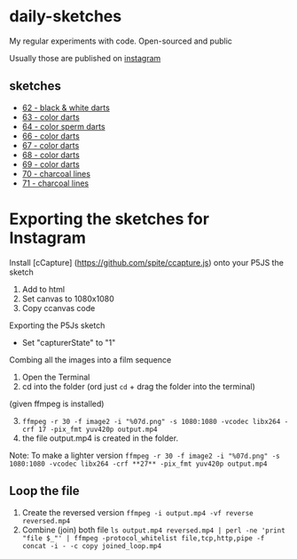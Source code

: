 # daily-sketches
My regular experiments with code.
Open-sourced and public

Usually those are published on [instagram](https://www.instagram.com/yanngraf/)


## sketches 
- [62 - black & white darts](https://raw.githack.com/yanngraf/daily-sketches/master/sketches/062_darts/index.html) 
- [63 - color darts](https://raw.githack.com/yanngraf/daily-sketches/master/sketches/063_darts-colors/index.html) 
- [64 - color sperm darts](https://raw.githack.com/yanngraf/daily-sketches/master/sketches/064_darts-colors-sperm/index.html) 
- [66 - color darts](https://raw.githack.com/yanngraf/daily-sketches/master/sketches/066_darts-colors2/index.html) 
- [67 - color darts](https://raw.githack.com/yanngraf/daily-sketches/master/sketches/067_darts-colors3/index.html) 
- [68 - color darts](https://raw.githack.com/yanngraf/daily-sketches/master/sketches/068_darts-colors4/index.html) 
- [69 - color darts](https://raw.githack.com/yanngraf/daily-sketches/master/sketches/069_darts-colors5/index.html) 
- [70 -  charcoal lines](https://raw.githack.com/yanngraf/daily-sketches/master/sketches/070_darts-charcoal-lines/index.html) 
- [71 -  charcoal lines](https://raw.githack.com/yanngraf/daily-sketches/master/sketches/071_darts-charcoal-lines/index.html) 




# Exporting the sketches for Instagram


Install [cCapture] (https://github.com/spite/ccapture.js) onto your P5JS the sketch
1. Add to html
2. Set canvas to 1080x1080
3. Copy ccanvas code 

Exporting the P5Js sketch
- Set "capturerState" to "1"

Combing all the images into a film sequence

1. Open the Terminal 
2. cd into the folder (ord just `cd` + drag the folder into the terminal)

(given ffmpeg is installed)

3. `ffmpeg -r 30 -f image2 -i "%07d.png" -s 1080:1080 -vcodec libx264 -crf 17 -pix_fmt yuv420p output.mp4`
4. the file output.mp4 is created in the folder.


Note:
To make a lighter version
`ffmpeg -r 30 -f image2 -i "%07d.png" -s 1080:1080 -vcodec libx264 -crf **27** -pix_fmt yuv420p output.mp4`

## Loop the file

1. Create the reversed version `ffmpeg -i output.mp4 -vf reverse reversed.mp4`
2. Combine (join) both file `ls output.mp4 reversed.mp4 | perl -ne 'print "file $_"' | ffmpeg -protocol_whitelist file,tcp,http,pipe -f  concat -i - -c copy joined_loop.mp4`